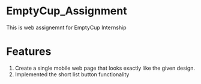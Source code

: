 # EmptyCup_Assignment
This is web assignemnt for EmptyCup Internship

# Features
1. Create a single mobile web page that looks exactly like the given design.
2. Implemented the short list button functionality

